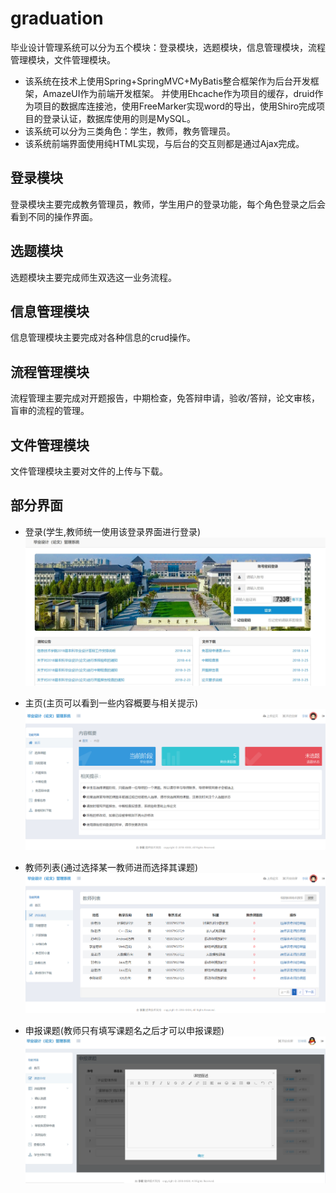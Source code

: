 # graduation
毕业设计管理系统可以分为五个模块：登录模块，选题模块，信息管理模块，流程管理模块，文件管理模块。
- 该系统在技术上使用Spring+SpringMVC+MyBatis整合框架作为后台开发框架，AmazeUI作为前端开发框架。
并使用Ehcache作为项目的缓存，druid作为项目的数据库连接池，使用FreeMarker实现word的导出，使用Shiro完成项目的登录认证，数据库使用的则是MySQL。
- 该系统可以分为三类角色：学生，教师，教务管理员。
- 该系统前端界面使用纯HTML实现，与后台的交互则都是通过Ajax完成。
## 登录模块
登录模块主要完成教务管理员，教师，学生用户的登录功能，每个角色登录之后会看到不同的操作界面。
## 选题模块
选题模块主要完成师生双选这一业务流程。
## 信息管理模块
信息管理模块主要完成对各种信息的crud操作。
## 流程管理模块
流程管理主要完成对开题报告，中期检查，免答辩申请，验收/答辩，论文审核，盲审的流程的管理。
## 文件管理模块
文件管理模块主要对文件的上传与下载。

## 部分界面
- 登录(学生,教师统一使用该登录界面进行登录)
!["登录"](screen/login.webp)

- 主页(主页可以看到一些内容概要与相关提示)
!["主页"](screen/index.png)

- 教师列表(通过选择某一教师进而选择其课题)
!["教师列表"](screen/choose.png)

- 申报课题(教师只有填写课题名之后才可以申报课题)
!["申报课题"](screen/kt.webp)